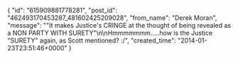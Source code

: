  {
   "id": "615909881778281",
   "post_id": "462493170453287_481602425209028",
   "from_name": "Derek Moran",
   "message": "\"It makes Justice's CRINGE at the thought of being revealed as a NON PARTY WITH SURETY\"\n\nHmmmmmmm.....how is the Justice \"SURETY\" again, as Scott mentioned? :/",
   "created_time": "2014-01-23T23:51:46+0000"
 }
